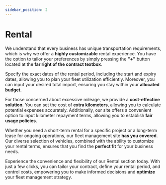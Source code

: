 ```yaml
---
sidebar_position: 2
---
```


# Rental

We understand that every business has unique transportation requirements, which is why we offer a **highly customizable** rental experience. You have the option to tailor your preferences by simply pressing the **"+"** button located at the **far right of the contract textbox**.

Specify the exact dates of the rental period, including the start and expiry dates, allowing you to plan your fleet utilization efficiently. Moreover, you can input your desired total import, ensuring you stay within your **allocated budget**.

For those concerned about excessive mileage, we provide a **cost-effective solution**. You can set the cost of **extra kilometers**, allowing you to calculate potential expenses accurately. Additionally, our site offers a convenient option to input kilometer repayment terms, allowing you to establish **fair usage policies**.

Whether you need a short-term rental for a specific project or a long-term lease for ongoing operations, our fleet management site **has you covered**. Our diverse selection of vehicles, combined with the ability to customize your rental terms, ensures that you find the **perfect fit** for your business needs.

Experience the convenience and flexibility of our Rental section today. With just a few clicks, you can tailor your contract, define your rental period, and control costs, empowering you to make informed decisions and **optimize** your fleet management strategy.